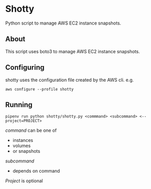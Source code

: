 # Shotty
Python script to manage AWS EC2 instance snapshots.

## About

This script uses boto3 to manage AWS EC2 instance snapshots.

## Configuring

shotty uses the configuration file created by the AWS cli. e.g.

`aws configure --profile shotty`

## Running

`pipenv run python shotty/shotty.py <commmand> <subcommand> <--project=PROJECT>`

*command* can be one of 
- instances
- volumes
- or snapshots

*subcommand*
- depends on command

*Project* is optional
